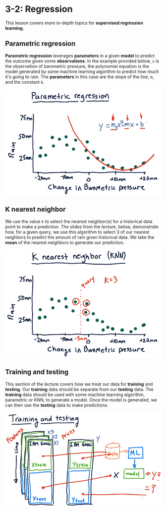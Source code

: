 # 3-2: Regression

This lesson covers more in-depth topics for **supervised regression learning**.

## Parametric regression

**Parametric regression** leverages **parameters** in a given **model** to
predict the outcome given some **observations**. In the example provided below,
`x` is the observation of barometric pressure, the polynomial equation is the
model generated by some machine learning algorithm to predict how much it's
going to rain. The **parameters** in this case are the slope of the line, `m`,
and the constant `b`.

![parametric-regression](./assets/parametric-regression.png)

## K nearest neighbor

We use the value `k` to select the nearest neighbor(s) for a historical data
point to make a prediction. The slides from the lecture, below, demonstrate how,
for a given query, we use this algorithm to select 3 of our nearest neighbors to
predict the amount of rain given historical data. We take the **mean** of the
nearest neighbors to generate our prediction.

![k-nearest-neighbor](./assets/k-nearest-neighbor.png)

## Training and testing

This section of the lecture covers how we treat our data for **training** and
**testing**. Our **training** data should be separate from our **testing** data.
The **training** data should be used with some machine learning algorithm,
parametric or KNN, to generate a model. Once the model is generated, we can then
use the **testing** data to make predictions.

![training-testing](./assets/training-testing.png)